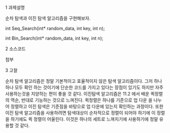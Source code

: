 1 과제설명

순차 탐색과 이진 탐색 알고리즘을 구현해보자.

int Seq_Search(int* random_data, int key, int n);

int Bin_Search(int* random_data, int key, int n);

2 소스코드

첨부

3 고찰

순차 탐색 알고리즘은 정말 기본적이고 효율적이지 않은 탐색 알고리즘이다. 그저 하나 하나 모두 확인 하는 것이기에 단순한 코드를 가지고 있다는 장점이 있기도 하지만 자주 사용하는것을 지양하는 편이 좋을 것 같다. 이진탐색 알고리즘은 11.2 에서 배운 퀵정렬의 역순, 반대로 기능하는 것으로 느껴진다. 퀵정렬은 하나를 기준으로 업 다운 을 나누어 정렬하고 이진 탐색은 기준점을 바탕으로 업 다운에 있는지 확인하는 과정이다. 또한 이진 탐색 알고리즘을 사용하려면 탐색대상이 순차적으로 정렬이 되어야 하기에 이 정렬을 하기에도 퀵 정렬이 어울린다. 
이것은 하나의 세트로 느껴지기에 사용하기에 정말 유용할 것 같다.
